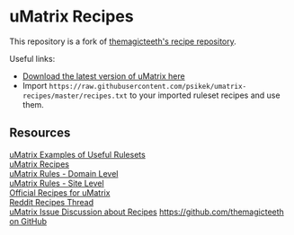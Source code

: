 # uMatrix Recipes
This repository is a fork of [themagicteeth's recipe repository](https://github.com/themagicteeth/umatrix-recipes).

Useful links:
* [Download the latest version of uMatrix here](https://github.com/gorhill/uMatrix/releases)  
* Import `https://raw.githubusercontent.com/psikek/umatrix-recipes/master/recipes.txt` to your imported ruleset
recipes and use them.

## Resources    
[uMatrix Examples of Useful Rulesets](https://github.com/gorhill/uMatrix/wiki/Examples-of-useful-rulesets)    
[uMatrix Recipes](https://github.com/kristerkari/umatrix-recipes)    
[uMatrix Rules - Domain Level](https://github.com/uMatrix-Rules/uMatrix-Rules-Domain)    
[uMatrix Rules - Site Level](https://github.com/uMatrix-Rules/uMatrix-Rules-Site)    
[Official Recipes for uMatrix](https://github.com/uBlockOrigin/uAssets/blob/master/recipes/recipes_en.txt)    
[Reddit Recipes Thread](https://www.reddit.com/r/uMatrix/comments/7v5zrq/recipes/)    
[uMatrix Issue Discussion about Recipes](https://github.com/gorhill/uMatrix/issues/30)
[https://github.com/themagicteeth on GitHub](https://github.com/themagicteeth)
